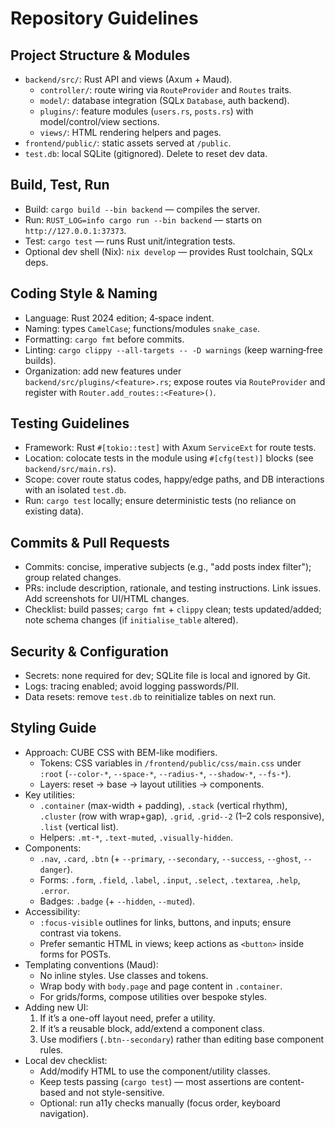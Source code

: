# Repository Guidelines

## Project Structure & Modules
- `backend/src/`: Rust API and views (Axum + Maud).
  - `controller/`: route wiring via `RouteProvider` and `Routes` traits.
  - `model/`: database integration (SQLx `Database`, auth backend).
  - `plugins/`: feature modules (`users.rs`, `posts.rs`) with model/control/view sections.
  - `views/`: HTML rendering helpers and pages.
- `frontend/public/`: static assets served at `/public`.
- `test.db`: local SQLite (gitignored). Delete to reset dev data.

## Build, Test, Run
- Build: `cargo build --bin backend` — compiles the server.
- Run: `RUST_LOG=info cargo run --bin backend` — starts on `http://127.0.0.1:37373`.
- Test: `cargo test` — runs Rust unit/integration tests.
- Optional dev shell (Nix): `nix develop` — provides Rust toolchain, SQLx deps.

## Coding Style & Naming
- Language: Rust 2024 edition; 4‑space indent.
- Naming: types `CamelCase`; functions/modules `snake_case`.
- Formatting: `cargo fmt` before commits.
- Linting: `cargo clippy --all-targets -- -D warnings` (keep warning‑free builds).
- Organization: add new features under `backend/src/plugins/<feature>.rs`; expose routes via `RouteProvider` and register with `Router.add_routes::<Feature>()`.

## Testing Guidelines
- Framework: Rust `#[tokio::test]` with Axum `ServiceExt` for route tests.
- Location: colocate tests in the module using `#[cfg(test)]` blocks (see `backend/src/main.rs`).
- Scope: cover route status codes, happy/edge paths, and DB interactions with an isolated `test.db`.
- Run: `cargo test` locally; ensure deterministic tests (no reliance on existing data).

## Commits & Pull Requests
- Commits: concise, imperative subjects (e.g., "add posts index filter"); group related changes.
- PRs: include description, rationale, and testing instructions. Link issues. Add screenshots for UI/HTML changes.
- Checklist: build passes; `cargo fmt` + `clippy` clean; tests updated/added; note schema changes (if `initialise_table` altered).

## Security & Configuration
- Secrets: none required for dev; SQLite file is local and ignored by Git.
- Logs: tracing enabled; avoid logging passwords/PII.
- Data resets: remove `test.db` to reinitialize tables on next run.

## Styling Guide
- Approach: CUBE CSS with BEM-like modifiers.
  - Tokens: CSS variables in `/frontend/public/css/main.css` under `:root` (`--color-*`, `--space-*`, `--radius-*`, `--shadow-*`, `--fs-*`).
  - Layers: reset → base → layout utilities → components.
- Key utilities:
  - `.container` (max-width + padding), `.stack` (vertical rhythm), `.cluster` (row with wrap+gap), `.grid`, `.grid--2` (1–2 cols responsive), `.list` (vertical list).
  - Helpers: `.mt-*`, `.text-muted`, `.visually-hidden`.
- Components:
  - `.nav`, `.card`, `.btn` (+ `--primary`, `--secondary`, `--success`, `--ghost`, `--danger`).
  - Forms: `.form`, `.field`, `.label`, `.input`, `.select`, `.textarea`, `.help`, `.error`.
  - Badges: `.badge` (+ `--hidden`, `--muted`).
- Accessibility:
  - `:focus-visible` outlines for links, buttons, and inputs; ensure contrast via tokens.
  - Prefer semantic HTML in views; keep actions as `<button>` inside forms for POSTs.
- Templating conventions (Maud):
  - No inline styles. Use classes and tokens.
  - Wrap body with `body.page` and page content in `.container`.
  - For grids/forms, compose utilities over bespoke styles.
- Adding new UI:
  1) If it’s a one-off layout need, prefer a utility.
  2) If it’s a reusable block, add/extend a component class.
  3) Use modifiers (`.btn--secondary`) rather than editing base component rules.
- Local dev checklist:
  - Add/modify HTML to use the component/utility classes.
  - Keep tests passing (`cargo test`) — most assertions are content-based and not style-sensitive.
  - Optional: run a11y checks manually (focus order, keyboard navigation).
